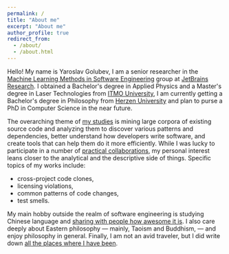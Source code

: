 ```yaml
---
permalink: /
title: "About me"
excerpt: "About me"
author_profile: true
redirect_from: 
  - /about/
  - /about.html
---
```


Hello! My name is Yaroslav Golubev, I am a senior researcher in the
[Machine Learning Methods in Software Engineering](https://research.jetbrains.org/groups/ml_methods/) group at
[JetBrains Research](https://research.jetbrains.org/). I obtained a Bachelor's degree in Applied Physics and a
Master's degree in Laser Technologies from [ITMO University](https://en.itmo.ru/), I am currently getting
a Bachelor's degree in Philosophy from [Herzen University](https://en.hspu.org/) and plan to purse a PhD in
Computer Science in the near future.

The overarching theme of [my studies](https://areyde.com/publications/) is mining large corpora of existing source code and analyzing them to discover various
patterns and dependencies, better understand how developers write software, and create tools that can help them do it more efficiently. While
I was lucky to participate in a number of [practical collaborations](https://areyde.com/tools/), my personal interest leans closer
to the analytical and the descriptive side of things. Specific topics of my works include:

* cross-project code clones,
* licensing violations,
* common patterns of code changes, 
* test smells.

My main hobby outside the realm of software engineering is studying Chinese language and [sharing with people
how awesome it is](https://areyde.com/database/). I also care deeply about Eastern philosophy — mainly, Taoism and
Buddhism, — and enjoy philosophy in general. Finally, I am not an avid traveler, but I did write down 
[all the places where I have been](https://areyde.com/travels/).